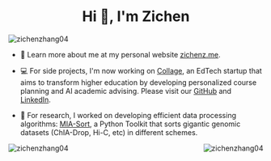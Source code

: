 <h1 align="center">Hi 👋, I'm Zichen</h1>

<p align="left"> <img src="https://komarev.com/ghpvc/?username=zichenzhang04&label=Profile%20views&color=0e75b6&style=flat" alt="zichenzhang04" /> </p>

- 👤 Learn more about me at my personal website [zichenz.me](https://www.zichenz.me/).

- 💻 For side projects, I'm now working on [Collage](https://mycollage.us/), an EdTech startup that aims to transform higher education by developing personalized course planning and AI academic advising. Please visit our [GitHub](https://github.com/collage-us/collage) and [LinkedIn](https://www.linkedin.com/company/collageus/).

- 🔭 For research, I worked on developing efficient data processing algorithms: [MIA-Sort](https://github.com/minjikimlab/complex-sorter), a Python Toolkit that sorts gigantic genomic datasets (ChIA-Drop, Hi-C, etc) in different schemes.

<p><img align="left" src="https://github-readme-stats-git-master-zichenzhang04s-projects.vercel.app/api/top-langs?username=zichenzhang04&show_icons=true&locale=en&layout=compact&langs_count=10&hide_progress=false" alt="zichenzhang04" /></p>

<p><img align="right" src="https://github-readme-stats-git-master-zichenzhang04s-projects.vercel.app/api?username=zichenzhang04&show_icons=true&locale=en&include_all_commits=true&rank_icon=github&show=reviews" alt="zichenzhang04" /></p>
